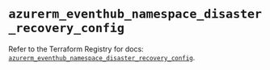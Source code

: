 # `azurerm_eventhub_namespace_disaster_recovery_config`

Refer to the Terraform Registry for docs: [`azurerm_eventhub_namespace_disaster_recovery_config`](https://registry.terraform.io/providers/hashicorp/azurerm/4.45.1/docs/resources/eventhub_namespace_disaster_recovery_config).
